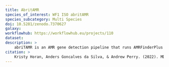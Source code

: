 ```yaml
---
title: AbritAMR
species_of_interest: WF1 ISO abritAMR
species_subcategory: Multi Species
doi: 10.5281/zenodo.7370627
galaxy:
workflowhub: https://workflowhub.eu/projects/110
dataset: 
description: >
    abriTAMR is an AMR gene detection pipeline that runs AMRFinderPlus on a single (or list ) of given isolates and collates the results into a table, separating genes identified into functionally relevant groups. abriTAMR is accredited by NATA for use in reporting the presence of reportable AMR genes in Victoria Australia. Acquired resistance mechanims in the form of point mutations (restricted to subset of species) Streamlined output. Presence of virulence factors
citation: >
    Kristy Horan, Anders Goncalves da Silva, & Andrew Perry. (2022). MDU-PHL/abritamr: Update DB and publish (v1.0.14). Zenodo. https://doi.org/10.5281/zenodo.7370628
---
```

